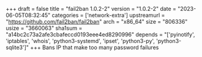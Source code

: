 +++
draft = false
title = "fail2ban 1.0.2-2"
version = "1.0.2-2"
date = "2023-06-05T08:32:45"
categories = ['network-extra']
upstreamurl = "https://github.com/fail2ban/fail2ban"
arch = "x86_64"
size = "806336"
usize = "3660063"
sha1sum = "a14bc2c73a2afe3cbafeccd0193eee4ed8290996"
depends = "['pyinotify', 'iptables', 'whois', 'python3-systemd', 'ipset', 'python3-py', 'python3-sqlite3']"
+++
Bans IP that make too many password failures